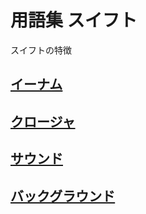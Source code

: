 # 用語集 スイフト

スイフトの特徴

## [イーナム](https://github.com/ghsumiyasu/Swift/blob/main/README-Swift-Enum-jp.md)
## [クロージャ](https://github.com/ghsumiyasu/Swift/blob/main/README-Swift-Closure-jp.md)
## [サウンド](https://github.com/ghsumiyasu/Swift/blob/main/README-Swift-Sound-jp.md)
## [バックグラウンド](https://github.com/ghsumiyasu/Swift/blob/main/README-Swift-Background-jp.md)